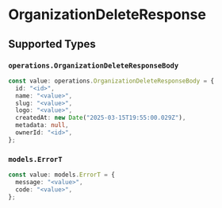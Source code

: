# OrganizationDeleteResponse


## Supported Types

### `operations.OrganizationDeleteResponseBody`

```typescript
const value: operations.OrganizationDeleteResponseBody = {
  id: "<id>",
  name: "<value>",
  slug: "<value>",
  logo: "<value>",
  createdAt: new Date("2025-03-15T19:55:00.029Z"),
  metadata: null,
  ownerId: "<id>",
};
```

### `models.ErrorT`

```typescript
const value: models.ErrorT = {
  message: "<value>",
  code: "<value>",
};
```

